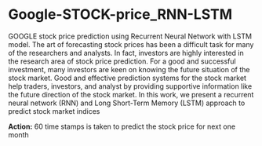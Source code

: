# Google-STOCK-price_RNN-LSTM
GOOGLE stock price prediction using Recurrent Neural Network with LSTM model.
The art of forecasting stock prices has been a difficult task for many of the researchers and analysts. In fact, investors are highly interested in the research area of stock price prediction. For a good and successful investment, many investors are keen on knowing the future situation of the stock market. Good and effective prediction systems for the stock market help traders, investors, and analyst by providing supportive information like the future direction of the stock market. In this work, we present a recurrent neural network (RNN) and Long Short-Term Memory (LSTM) approach to predict stock market indices

**Action:** 60 time stamps is taken to predict the stock price for next one month
